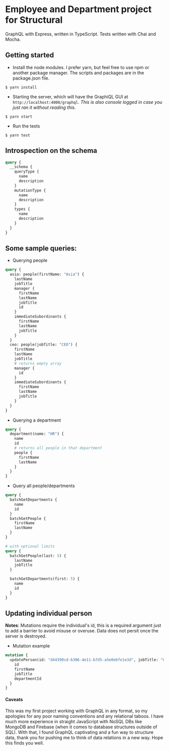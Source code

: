 # Employee and Department project for Structural

GraphQL with Express, written in TypeScript. Tests written with Chai and Mocha.

## Getting started

- Install the node modules. I prefer yarn, but feel free to use npm or another package manager. The scripts and packages are in the package.json file.

```
$ yarn install
```

- Starting the server, which will have the GraphiQL GUI at `http://localhost:4000/graphql`. _This is also console logged in case you just ran it without reading this._

```
$ yarn start
```

- Run the tests

```
$ yarn test
```

## Introspection on the schema

```graphql
query {
  __schema {
    queryType {
      name
      description
    }
    mutationType {
      name
      description
    }
    types {
      name
      description
    }
  }
}
```

## Some sample queries:

- Querying people

```graphql
query {
  asia: people(firstName: "Asia") {
    lastName
    jobTitle
    manager {
      firstName
      lastName
      jobTitle
      id
    }
    immediateSubordinants {
      firstName
      lastName
      jobTitle
    }
  }
  ceo: people(jobTitle: "CEO") {
    firstName
    lastName
    jobTitle
    # returns empty array
    manager {
      id
    }
    immediateSubordinants {
      firstName
      lastName
      jobTitle
    }
  }
}
```

- Querying a department

```graphql
query {
  department(name: "HR") {
    name
    id
    # returns all people in that department
    people {
      firstName
      lastName
    }
  }
}
```

- Query all people/departments

```graphql
query {
  batchGetDepartments {
    name
    id
  }
  batchGetPeople {
    firstName
    lastName
  }
}

# with optional limits
query {
  batchGetPeople(last: 5) {
    lastName
    jobTitle
  }

  batchGetDepartments(first: 5) {
    name
    id
  }
}
```

## Updating individual person

**Notes**: Mutations require the individual's id, this is a required argument just to add a barrier to avoid misuse or overuse. Data does not persit once the server is destroyed.

- Mutation example

```graphql
mutation {
  updatePerson(id: "d44390cd-b306-4e11-b7d5-a5e0e6fe1e3d", jobTitle: "COO") {
    id
    firstName
    jobTitle
    departmentId
  }
}
```

#### Caveats

This was my first project working with GraphQL in any format, so my apologies for any poor naming conventions and any relational taboos. I have much more experience in straight JavaScript with NoSQL DBs like MongoDB and Firebase (when it comes to database structures outside of SQL). With that, I found GraphQL captivating and a fun way to structure data, thank you for pushing me to think of data relations in a new way. Hope this finds you well.
